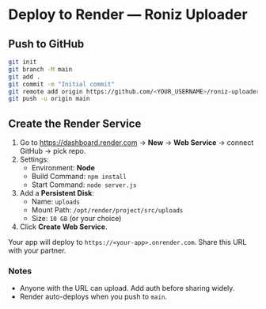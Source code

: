 # Deploy to Render — Roniz Uploader

## Push to GitHub
```bash
git init
git branch -M main
git add .
git commit -m "Initial commit"
git remote add origin https://github.com/<YOUR_USERNAME>/roniz-uploader.git
git push -u origin main
```

## Create the Render Service
1. Go to https://dashboard.render.com → **New** → **Web Service** → connect GitHub → pick repo.
2. Settings:
   - Environment: **Node**
   - Build Command: `npm install`
   - Start Command: `node server.js`
3. Add a **Persistent Disk**:
   - Name: `uploads`
   - Mount Path: `/opt/render/project/src/uploads`
   - Size: `10 GB` (or your choice)
4. Click **Create Web Service**.

Your app will deploy to `https://<your-app>.onrender.com`. Share this URL with your partner.

### Notes
- Anyone with the URL can upload. Add auth before sharing widely.
- Render auto-deploys when you push to `main`.
